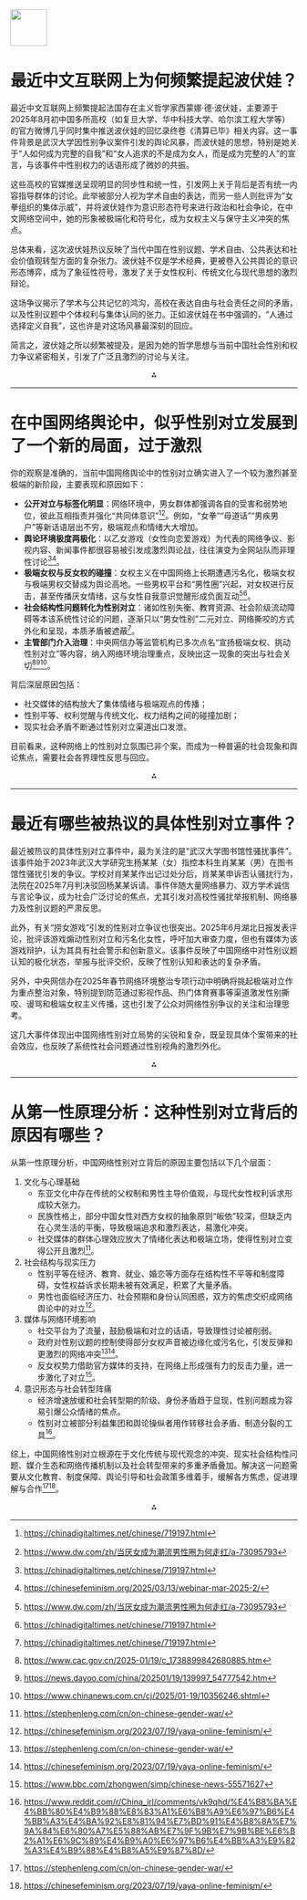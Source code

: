 <img src="https://r2cdn.perplexity.ai/pplx-full-logo-primary-dark%402x.png" style="height:64px;margin-right:32px"/>

# 最近中文互联网上为何频繁提起波伏娃？

最近中文互联网上频繁提起法国存在主义哲学家西蒙娜·德·波伏娃，主要源于2025年8月初中国多所高校（如复旦大学、华中科技大学、哈尔滨工程大学等）的官方微博几乎同时集中推送波伏娃的回忆录终卷《清算已毕》相关内容。这一事件背景是武汉大学因性别争议案件引发的舆论风暴，而波伏娃的思想，特别是她关于“人如何成为完整的自我”和“女人追求的不是成为女人，而是成为完整的人”的宣言，与该事件中性别权力的话语形成了微妙的共振。

这些高校的官媒推送呈现明显的同步性和统一性，引发网上关于背后是否有统一内容指导群体的讨论。此举被部分人视为学术自由的表达，而另一些人则批评为“女拳组织的集体示威”，并将波伏娃作为意识形态符号来进行政治和社会争论，在中文网络空间中，她的形象被极端化和符号化，成为女权主义与保守主义冲突的焦点。

总体来看，这次波伏娃热议反映了当代中国在性别议题、学术自由、公共表达和社会价值观转型方面的复杂张力。波伏娃不仅是学术经典，更被卷入公共舆论的意识形态博弈，成为了象征性符号，激发了关于女性权利、传统文化与现代思想的激烈辩论。

这场争议揭示了学术与公共记忆的鸿沟，高校在表达自由与社会责任之间的矛盾，以及性别议题中个体权利与集体认同的张力。正如波伏娃在书中强调的，“人通过选择定义自我”，这也许是对这场风暴最深刻的回应。

简言之，波伏娃之所以频繁被提及，是因为她的哲学思想与当前中国社会性别和权力争议紧密相关，引发了广泛且激烈的讨论与关注。

<div style="text-align: center">⁂</div>

[^1_1]: https://www.163.com/dy/article/K699ST3E05564CTE.html

[^1_2]: https://tech.sina.cn/2020-05-26/detail-iirczymk3603804.d.html

[^1_3]: https://www.163.com/dy/article/K6I7486Q0556F880.html

[^1_4]: https://cnlgbtdata.com/files/uploads/2024/03/中国女权大事记2020-2023.pdf

[^1_5]: https://www.douyin.com/shipin/7536798072064493568

[^1_6]: https://news.qq.com/rain/a/20211123A0A45S00

[^1_7]: https://www.douyin.com/shipin/7536049068976588835

[^1_8]: https://zh.wikiversity.org/wiki/中国大陆网络用语列表

[^1_9]: https://www.wyzxwk.com/Article/shidai/2025/08/511743.html

[^1_10]: https://climate.ec.europa.eu/system/files/2017-02/eu_climate_policy_explained_zh.pdf


---

# 在中国网络舆论中，似乎性别对立发展到了一个新的局面，过于激烈

你的观察是准确的，当前中国网络舆论中的性别对立确实进入了一个较为激烈甚至极端的新阶段，主要表现和原因如下：

- **公开对立与标签化明显**：网络环境中，男女群体都强调各自的受害和弱势地位，彼此互相指责并强化“共同体意识”[^2_1][^2_2]。例如，“女拳”“母道话”“男疾男户”等新话语层出不穷，极端观点和情绪大大增加。
- **舆论环境极度两极化**：以乙女游戏（女性向恋爱游戏）为代表的网络争议、影视内容、新闻事件都很容易被引发成激烈舆论战，往往演变为全网站队而非理性讨论[^2_1][^2_3]。
- **极端女权与反女权的碰撞**：女权主义在中国网络上长期遭遇污名化，极端女权与极端男权交替成为舆论高地。一些男权平台和“男性圈”兴起，对女权进行反击，甚至传播厌女情绪，这与女性自我意识觉醒形成负面互动[^2_2][^2_1]。
- **社会结构性问题转化为性别对立**：诸如性别失衡、教育资源、社会阶级流动障碍等本该系统性讨论的问题，逐渐只以“男女性别”二元对立、网络撕咬的方式外化和呈现，本质矛盾被遮蔽[^2_1]。
- **主管部门介入治理**：中央网信办等监管机构已多次点名“宣扬极端女权、挑动性别对立”等内容，纳入网络环境治理重点，反映出这一现象的突出与社会关切[^2_4][^2_5][^2_6]。

背后深层原因包括：

- 社交媒体的结构放大了集体情绪与极端观点的传播；
- 性别平等、权利觉醒与传统文化、权力结构之间的碰撞加剧；
- 现实社会矛盾不断通过性别对立渠道出口发泄。

目前看来，这种网络上的性别对立氛围已非个案，而成为一种普遍的社会现象和舆论焦点，需要社会各界理性反思与回应。

<div style="text-align: center">⁂</div>

[^2_1]: https://chinadigitaltimes.net/chinese/719197.html

[^2_2]: https://www.dw.com/zh/当厌女成为潮流男性圈为何走红/a-73095793

[^2_3]: https://chinesefeminism.org/2025/03/13/webinar-mar-2025-2/

[^2_4]: https://www.cac.gov.cn/2025-01/19/c_1738899842680885.htm

[^2_5]: https://news.dayoo.com/china/202501/19/139997_54777542.htm

[^2_6]: https://www.chinanews.com.cn/cj/2025/01-19/10356246.shtml

[^2_7]: https://www.bbc.com/zhongwen/simp/chinese-news-55571627

[^2_8]: https://theinitium.com/zh-hans/opinion/20230517-opinion-china-metoo-males

[^2_9]: https://stephenleng.com/cn/on-chinese-gender-war/

[^2_10]: https://www.21jingji.com/article/20250119/herald/64226c5d98b0bb4d9458cfceac07947a.html

[^2_11]: https://www.thepaper.cn/newsDetail_forward_7854160

[^2_12]: https://theinitium.com/opinion/20230112-opinion-talk-china-feminism-movement-30-years

[^2_13]: https://www.huxiu.com/article/4182341.html

[^2_14]: https://www.zhihu.com/question/9640627713/answer/1897011764975097343

[^2_15]: https://www.bbc.com/zhongwen/simp/chinese-news-69290700

[^2_16]: https://www.zhihu.com/question/1902571203060819542/answer/1906988948259070620

[^2_17]: https://www.guancha.cn/politics/2025_06_27_781007.shtml

[^2_18]: https://x.com/Nanquanzhuyi/status/1957242474776379676


---

# 最近有哪些被热议的具体性别对立事件？

最近被热议的具体性别对立事件中，最为关注的是“武汉大学图书馆性骚扰事件”。该事件始于2023年武汉大学研究生杨某某（女）指控本科生肖某某（男）在图书馆性骚扰引发的争议。学校对肖某某作出记过处分后，肖某某申诉否认骚扰行为，法院在2025年7月判决驳回杨某某诉请。事件伴随大量网络暴力、双方学术诚信与言论争议，成为社会广泛讨论的焦点，尤其引发对高校性骚扰举报机制、网络暴力及性别议题的严肃反思。

此外，有关“捞女游戏”引发的性别对立争议也很突出。2025年6月湖北日报发表评论，批评该游戏煽动性别对立和污名化女性，呼吁加大审查力度，但也有媒体为该游戏辩护，认为其具有社会警示和创新意义。该事件反映了中国网络中对性别议题认知的极化状态，举报与批评交织，反映了性别认知和表达的复杂矛盾。

另外，中央网信办在2025年春节网络环境整治专项行动中明确将挑起极端对立作为重点整治对象，特别提到防范通过影视作品、热门体育赛事等渠道激发性别撕咬、谩骂和极端女权主义传播，这也引发了公众对网络性别争议的关注和治理思考。

这几大事件体现出中国网络性别对立局势的尖锐和复杂，既呈现具体个案带来的社会效应，也反映了系统性社会问题通过性别视角的激烈外化。

<div style="text-align: center">⁂</div>

[^3_1]: https://chinadigitaltimes.net/chinese/719197.html

[^3_2]: https://zh.wikipedia.org/wiki/武汉大学图书馆争议事件

[^3_3]: https://www.chinanews.com.cn/cj/2025/01-19/10356246.shtml

[^3_4]: https://news.dayoo.com/china/202501/19/139997_54777542.htm

[^3_5]: https://www.cac.gov.cn/2025-01/19/c_1738899842680885.htm

[^3_6]: http://www.xinhuanet.com/zgjx/2019v/20250121/f8f4c51c9e48418482edcf107ee9ef45/c.html

[^3_7]: http://www.news.cn/tech/20250528/abd041cc7e224e18bd1732e5c2ee9049/c.html

[^3_8]: https://www.bbc.com/zhongwen/topics/c276mk506eet/trad

[^3_9]: https://www.cac.gov.cn/2025-02/21/c_1741837533079135.htm

[^3_10]: https://www.ccn.com.cn/Content/2025/01-22/1800187056.html


---

# 从第一性原理分析：这种性别对立背后的原因有哪些？

从第一性原理分析，中国网络性别对立背后的原因主要包括以下几个层面：

1. 文化与心理基础
    - 东亚文化中存在传统的父权制和男性主导价值观，与现代女性权利诉求形成较大张力。
    - 民族性格上，部分中国女性对西方女权的抽象原则“皈依”较深，但缺乏内在心灵生活的平衡，导致极端追求和激烈表达，易激化冲突。
    - 社交媒体的群体心理效应放大了情绪化表达和极端立场，使得性别对立变得公开且激烈[^4_1]。
2. 社会结构与现实压力
    - 性别平等在经济、教育、就业、婚恋等方面存在结构性不平等和制度障碍，女性权益诉求长期未被有效满足，积累了大量矛盾。
    - 男性也面临经济压力、社会预期和身份认同困惑，双方的焦虑交织成网络舆论中的对立[^4_2]。
3. 媒体与网络环境影响
    - 社交平台为了流量，鼓励极端和对立的话语，导致理性讨论被削弱。
    - 政府对性别议题的控制使得部分女权声音被边缘化或污名化，引发反弹和更激烈的网络冲突[^4_1][^4_2]。
    - 反女权势力借助官方媒体的支持，在网络上形成强有力的反击力量，进一步激化了对立[^4_3]。
4. 意识形态与社会转型阵痛
    - 经济增速放缓和社会转型期的阶级、身份矛盾趋于显现，性别问题成为容易引爆公众情绪的焦点。
    - 性别对立被部分利益集团和舆论操纵者用作转移社会矛盾、制造分裂的工具[^4_4]。

综上，中国网络性别对立根源在于文化传统与现代观念的冲突、现实社会结构性问题、媒介生态和网络传播机制以及社会转型带来的多重矛盾叠加。解决这一问题需要从文化教育、制度保障、舆论引导和社会政策多维着手，缓解各方焦虑，促进理解与合作[^4_1][^4_2]。

<div style="text-align: center">⁂</div>

[^4_1]: https://stephenleng.com/cn/on-chinese-gender-war/

[^4_2]: https://chinesefeminism.org/2023/07/19/yaya-online-feminism/

[^4_3]: https://www.bbc.com/zhongwen/simp/chinese-news-55571627

[^4_4]: https://www.reddit.com/r/China_irl/comments/vk9qhd/%E4%B8%BA%E4%BB%80%E4%B9%88%E8%83%A1%E6%B8%A9%E6%97%B6%E4%BB%A3%E4%BA%92%E8%81%94%E7%BD%91%E4%B8%8A%E7%9A%84%E6%80%A7%E5%88%AB%E7%9F%9B%E7%9B%BE%E6%B2%A1%E6%9C%89%E4%B9%A0%E6%97%B6%E4%BB%A3%E9%82%A3%E4%B9%88%E4%B8%A5%E9%87%8D/

[^4_5]: https://m.bilibili.com/opus/1050004596375683079

[^4_6]: https://m.xinli001.com/info/100471229

[^4_7]: https://m.fx361.cc/news/2021/0910/9632325.html

[^4_8]: https://www.toutiao.com/article/7330978925461619254/

